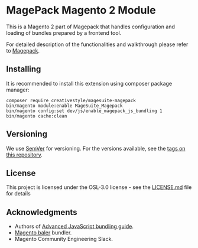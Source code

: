# MagePack Magento 2 Module

This is a Magento 2 part of Magepack that handles configuration and loading of bundles prepared by a frontend tool.

For detailed description of the functionalities and walkthrough please refer to [Magepack](https://github.com/magesuite/magepack).

## Installing

It is recommended to install this extension using composer package manager:

```
composer require creativestyle/magesuite-magepack
bin/magento module:enable MageSuite_Magepack
bin/magento config:set dev/js/enable_magepack_js_bundling 1
bin/magento cache:clean
```

## Versioning

We use [SemVer](http://semver.org/) for versioning. For the versions available, see the [tags on this repository](https://github.com/magesuite/magepack-magento/tags).

## License

This project is licensed under the OSL-3.0 license - see the [LICENSE.md](LICENSE.md) file for details

## Acknowledgments

-   Authors of [Advanced JavaScript bundling guide](https://devdocs.magento.com/guides/v2.3/performance-best-practices/advanced-js-bundling.html).
-   [Magento baler](https://github.com/magento/baler) bundler.
-   Magento Community Engineering Slack.
